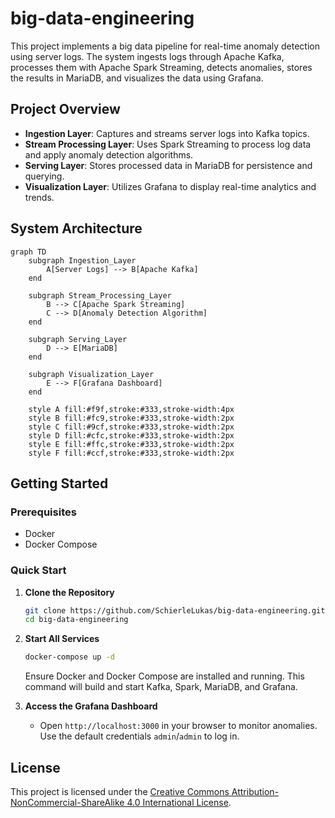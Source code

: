 # big-data-engineering

This project implements a big data pipeline for real-time anomaly detection using server logs. The system ingests logs through Apache Kafka, processes them with Apache Spark Streaming, detects anomalies, stores the results in MariaDB, and visualizes the data using Grafana.

## Project Overview

- **Ingestion Layer**: Captures and streams server logs into Kafka topics.
- **Stream Processing Layer**: Uses Spark Streaming to process log data and apply anomaly detection algorithms.
- **Serving Layer**: Stores processed data in MariaDB for persistence and querying.
- **Visualization Layer**: Utilizes Grafana to display real-time analytics and trends.

## System Architecture

```mermaid
graph TD
    subgraph Ingestion_Layer
        A[Server Logs] --> B[Apache Kafka]
    end

    subgraph Stream_Processing_Layer
        B --> C[Apache Spark Streaming]
        C --> D[Anomaly Detection Algorithm]
    end

    subgraph Serving_Layer
        D --> E[MariaDB]
    end

    subgraph Visualization_Layer
        E --> F[Grafana Dashboard]
    end

    style A fill:#f9f,stroke:#333,stroke-width:4px
    style B fill:#fc9,stroke:#333,stroke-width:2px
    style C fill:#9cf,stroke:#333,stroke-width:2px
    style D fill:#cfc,stroke:#333,stroke-width:2px
    style E fill:#ffc,stroke:#333,stroke-width:2px
    style F fill:#ccf,stroke:#333,stroke-width:2px
```

## Getting Started

### Prerequisites

- Docker
- Docker Compose

### Quick Start

1. **Clone the Repository**
    ```bash
    git clone https://github.com/SchierleLukas/big-data-engineering.git
    cd big-data-engineering
    ```

2. **Start All Services**
    ```bash
    docker-compose up -d
    ```
    Ensure Docker and Docker Compose are installed and running. This command will build and start Kafka, Spark, MariaDB, and Grafana.

3. **Access the Grafana Dashboard**
    - Open `http://localhost:3000` in your browser to monitor anomalies. Use the default credentials `admin`/`admin` to log in.


## License

This project is licensed under the [Creative Commons Attribution-NonCommercial-ShareAlike 4.0 International License](https://creativecommons.org/licenses/by-nc-sa/4.0/).

